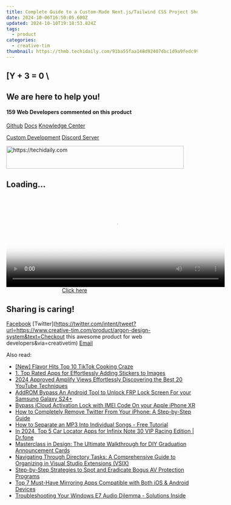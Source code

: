 ```yaml
---
title: Complete Guide to a Custom-Made Next.js/Tailwind CSS Project Showcase, Created by Creative Tim
date: 2024-10-06T16:50:05.600Z
updated: 2024-10-10T19:18:53.824Z
tags:
  - product
categories:
  - creative-tim
thumbnail: https://thmb.techidaily.com/91ba55faa148d92407dbc1d9a9fedc994b551d4a3d25bebb5c143d9e5179f4c7.jpg
---
```


## \[Y + 3 = 0 \

## We are here to help you!

#### 159 Web Developers commented on this product

[Github](https://github.com/creativetimofficial/argon-design-system) [Docs](https://tools.techidaily.com/creative-tim/products/) [Knowledge Center](https://tools.techidaily.com/creative-tim/products/) 

[Custom Development](https://tools.techidaily.com/creative-tim/products/) [Discord Server](https://discord.com/invite/FhCJCaHdQa) 

<!-- affiliate ads begin -->
<a href="https://aligracehair.sjv.io/c/5597632/2135418/19272" target="_top" id="2135418">
  <img src="//a.impactradius-go.com/display-ad/19272-2135418" border="0" alt="https://techidaily.com" width="468" height="60"/>
</a>
<img height="0" width="0" src="https://aligracehair.sjv.io/i/5597632/2135418/19272" style="position:absolute;visibility:hidden;" border="0" />
<!-- affiliate ads end -->

## Loading...

<!-- affiliate ads begin -->
<span id="1938141">
					<video width="576" height="240" style="cursor:pointer"
           poster="//a.impactradius-go.com/display-clicktoplayimage/1938141.png"
           onclick="if(!this.playClicked){this.play();this.setAttribute('controls',true);this.playClicked=true;}">
	   <source src="//a.impactradius-go.com/display-ad/22993-1938141">
	   <img src="//a.impactradius-go.com/display-clicktoplayimage/1938141.png" style="border: none; height: 100%; width: 100%; object-fit: contain">
	</video>
	<div style="width:360px;text-align:center"><a href="javascript:window.open(decodeURIComponent('https%3A%2F%2Fhomestyler.sjv.io%2Fc%2F5597632%2F1938141%2F22993'), '_blank');void(0);">Click here</a></div>
</span>
<img height="0" width="0" src="https://imp.pxf.io/i/5597632/1938141/22993" style="position:absolute;visibility:hidden;" border="0" />
<!-- affiliate ads end -->

## Sharing is caring!

[Facebook](https://www.facebook.com/sharer/sharer.php?u=https://www.creative-tim.com/product/argon-design-system?src=sdkpreparse) [Twitter](https://twitter.com/intent/tweet?url=https://www.creative-tim.com/product/argon-design-system&text=Checkout this awesome product for web developers&via=creativetim) [Email](https://tools.techidaily.com/creative-tim/products/)

<ins class="adsbygoogle"
     style="display:block"
     data-ad-format="autorelaxed"
     data-ad-client="ca-pub-7571918770474297"
     data-ad-slot="1223367746"></ins>

<ins class="adsbygoogle"
     style="display:block"
     data-ad-client="ca-pub-7571918770474297"
     data-ad-slot="8358498916"
     data-ad-format="auto"
     data-full-width-responsive="true"></ins>

<span class="atpl-alsoreadstyle">Also read:</span>
<div><ul>
<li><a href="https://tiktok-clips.techidaily.com/new-flavor-hits-top-10-tiktok-cooking-craze/"><u>[New] Flavor Hits Top 10 TikTok Cooking Craze</u></a></li>
<li><a href="https://fox-where.techidaily.com/1-top-rated-apps-for-effortlessly-adding-stickers-to-images/"><u>1. Top Rated Apps for Effortlessly Adding Stickers to Images</u></a></li>
<li><a href="https://youtube-videos.techidaily.com/2024-approved-amplify-views-effortlessly-discovering-the-best-20-youtube-techniques/"><u>2024 Approved Amplify Views Effortlessly Discovering the Best 20 YouTube Techniques</u></a></li>
<li><a href="https://android-frp.techidaily.com/addrom-bypass-an-android-tool-to-unlock-frp-lock-screen-for-your-samsung-galaxy-s24plus-by-drfone-android/"><u>AddROM Bypass An Android Tool to Unlock FRP Lock Screen For your Samsung Galaxy S24+</u></a></li>
<li><a href="https://activate-lock.techidaily.com/bypass-icloud-activation-lock-with-imei-code-on-your-apple-iphone-xr-by-drfone-ios/"><u>Bypass iCloud Activation Lock with IMEI Code On your Apple iPhone XR</u></a></li>
<li><a href="https://fox-where.techidaily.com/how-to-completely-remove-twitter-from-your-iphone-a-step-by-step-guide/"><u>How to Completely Remove Twitter From Your iPhone: A Step-by-Step Guide</u></a></li>
<li><a href="https://blog-min.techidaily.com/how-to-separate-an-mp3-into-individual-songs-free-tutorial/"><u>How to Separate an MP3 Into Individual Songs - Free Tutorial</u></a></li>
<li><a href="https://android-location-track.techidaily.com/in-2024-top-5-car-locator-apps-for-infinix-note-30-vip-racing-edition-drfone-by-drfone-virtual-android/"><u>In 2024, Top 5 Car Locator Apps for Infinix Note 30 VIP Racing Edition | Dr.fone</u></a></li>
<li><a href="https://fox-where.techidaily.com/masterclass-in-design-the-ultimate-walkthrough-for-diy-graduation-announcement-cards/"><u>Masterclass in Design: The Ultimate Walkthrough for DIY Graduation Announcement Cards</u></a></li>
<li><a href="https://fox-where.techidaily.com/navigating-through-directory-tasks-a-comprehensive-guide-to-organizing-in-visual-studio-extensions-vsix/"><u>Navigating Through Directory Tasks: A Comprehensive Guide to Organizing in Visual Studio Extensions (VSIX)</u></a></li>
<li><a href="https://fox-where.techidaily.com/step-by-step-strategies-to-spot-and-eradicate-bogus-av-protection-programs/"><u>Step-by-Step Strategies to Spot and Eradicate Bogus AV Protection Programs</u></a></li>
<li><a href="https://fox-where.techidaily.com/top-7-must-have-mirroring-apps-compatible-with-both-ios-and-android-devices/"><u>Top 7 Must-Have Mirroring Apps Compatible with Both iOS & Android Devices</u></a></li>
<li><a href="https://sound-issues.techidaily.com/1723016666812-troubleshooting-your-windows-e7-audio-dilemma-solutions-inside/"><u>Troubleshooting Your Windows E7 Audio Dilemma - Solutions Inside</u></a></li>
</ul></div>


